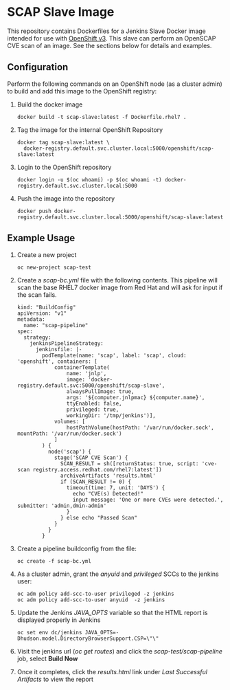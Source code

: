 # SCAP Slave Image


This repository contains Dockerfiles for a Jenkins Slave Docker image intended for 
use with [OpenShift v3](https://github.com/openshift/origin). This slave can perform an OpenSCAP CVE scan of an image. See the sections below for details and examples.

## Configuration
Perform the following commands on an OpenShift node (as a cluster admin) to build and add this image to the OpenShift registry:

1. Build the docker image

       docker build -t scap-slave:latest -f Dockerfile.rhel7 .

2. Tag the image for the internal OpenShift Repository

       docker tag scap-slave:latest \
         docker-registry.default.svc.cluster.local:5000/openshift/scap-slave:latest

3. Login to the OpenShift repository
       
       docker login -u $(oc whoami) -p $(oc whoami -t) docker-registry.default.svc.cluster.local:5000

4. Push the image into the repository

       docker push docker-registry.default.svc.cluster.local:5000/openshift/scap-slave:latest

## Example Usage

1. Create a new project

       oc new-project scap-test

2. Create a *scap-bc.yml* file with the following contents. This pipeline will scan the base RHEL7 docker image from Red Hat and will ask for input if the scan fails.
        
       kind: "BuildConfig"
       apiVersion: "v1"
       metadata:
         name: "scap-pipeline"
       spec:
         strategy:
           jenkinsPipelineStrategy:
             jenkinsfile: |-
               podTemplate(name: 'scap', label: 'scap', cloud: 'openshift', containers: [
                   containerTemplate(
                       name: 'jnlp',
                       image: 'docker-registry.default.svc:5000/openshift/scap-slave',
                       alwaysPullImage: true,
                       args: '${computer.jnlpmac} ${computer.name}',
                       ttyEnabled: false,
                       privileged: true,
                       workingDir: '/tmp/jenkins')],
                   volumes: [
                       hostPathVolume(hostPath: '/var/run/docker.sock', mountPath: '/var/run/docker.sock')
                   ]
               ) {
                 node('scap') {
                   stage('SCAP CVE Scan') {
                     SCAN_RESULT = sh([returnStatus: true, script: 'cve-scan registry.access.redhat.com/rhel7:latest'])
                     archiveArtifacts 'results.html'
                     if (SCAN_RESULT != 0) {
                       timeout(time: 7, unit: 'DAYS') {
                         echo "CVE(s) Detected!"
                         input message: 'One or more CVEs were detected.', submitter: 'admin,dmin-admin'
                       }
                     } else echo "Passed Scan"
                   }
                 }
               }
        


2. Create a pipeline buildconfig from the file:

       oc create -f scap-bc.yml 

3. As a cluster admin, grant the *anyuid* and *privileged* SCCs to the jenkins user:

       oc adm policy add-scc-to-user privileged -z jenkins
       oc adm policy add-scc-to-user anyuid  -z jenkins

4. Update the Jenkins *JAVA_OPTS* variable so that the HTML report is displayed properly in Jenkins

       oc set env dc/jenkins JAVA_OPTS=-Dhudson.model.DirectoryBrowserSupport.CSP=\"\"

5. Visit the jenkins url (*oc get routes*) and click the *scap-test/scap-pipeline* job, select **Build Now**

6. Once it completes, click the *results.html* link under *Last Successful Artifacts* to view the report